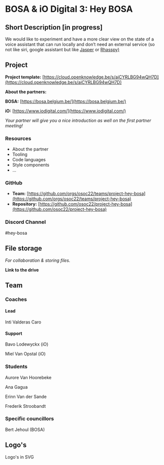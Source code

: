 # BOSA & iO Digital 3: Hey BOSA

## Short Description \[in progress]

We would like to experiment and have a more clear view on the state of a voice assistant that can run locally and don’t need an external service (so not like siri, google assistant but like [Jasper](https://jasperproject.github.io/) or [Rhasspy)](https://rhasspy.readthedocs.io/en/latest/)&#x20;

## Project

**Project template:** [https://cloud.openknowledge.be/s/aiCYRLBG94wQH7D](https://cloud.openknowledge.be/s/aiCYRLBG94wQH7D)

**About the partners:**

**BOSA:** [https://bosa.belgium.be/](https://bosa.belgium.be/)

**iO:** [https://www.iodigital.com/](https://www.iodigital.com/)

_Your partner will give you a nice introduction as well on the first partner meeting!_

### Resources

* About the partner
* Tooling
* Code languages
* Style components
* ...

### GitHub

* **Team:** [https://github.com/orgs/osoc22/teams/project-hey-bosa](https://github.com/orgs/osoc22/teams/project-hey-bosa)
* **Repository:** [https://github.com/osoc22/project-hey-bosa](https://github.com/osoc22/project-hey-bosa)

### **Discord Channel**

\#hey-bosa

## File storage

_For collaboration & storing files._&#x20;

**Link to the drive**

## Team

### Coaches

#### Lead

Inti Valderas Caro

#### Support

Bavo Lodewyckx (iO)

Miel Van Opstal (iO)

### Students

Aurore Van Hoorebeke

Ana Gagua

Erinn Van der Sande

Frederik Stroobandt

### Specific councillors

Bert Jehoul (BOSA)

## Logo's

Logo's in SVG

